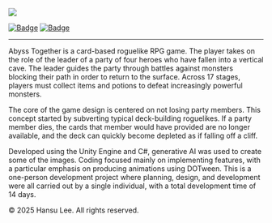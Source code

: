 ![][image1]

[![Badge](https://img.shields.io/badge/Language-Korean%20(KR)-red)](https://github.com/droplet92/AbyssTogether/blob/master/README.md)
[![Badge](https://img.shields.io/badge/Language-Japanese%20(JP)-yellow)](https://github.com/droplet92/AbyssTogether/blob/master/README.jp.md)

----
Abyss Together is a card-based roguelike RPG game. The player takes on the role of the leader of a party of four heroes who have fallen into a vertical cave. The leader guides the party through battles against monsters blocking their path in order to return to the surface. Across 17 stages, players must collect items and potions to defeat increasingly powerful monsters.

The core of the game design is centered on not losing party members. This concept started by subverting typical deck-building roguelikes. If a party member dies, the cards that member would have provided are no longer available, and the deck can quickly become depleted as if falling off a cliff.

Developed using the Unity Engine and C#, generative AI was used to create some of the images. Coding focused mainly on implementing features, with a particular emphasis on producing animations using DOTween. This is a one-person development project where planning, design, and development were all carried out by a single individual, with a total development time of 14 days.


© 2025 Hansu Lee. All rights reserved.

[image1]: Assets/Resources/Images/title.png